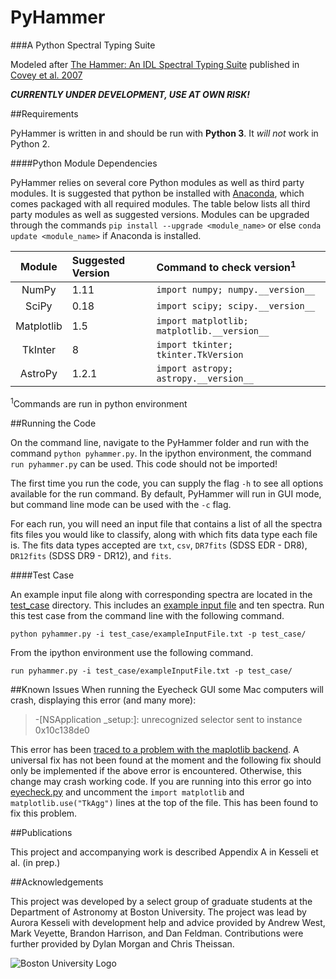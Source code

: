 # PyHammer

###A Python Spectral Typing Suite 

Modeled after [The Hammer: An IDL Spectral Typing Suite][thehammer] published in [Covey et al. 2007][covey+07]

**_CURRENTLY UNDER DEVELOPMENT, USE AT OWN RISK!_**

##Requirements

PyHammer is written in and should be run with **Python 3**. It *will not* work in Python 2.

####Python Module Dependencies

PyHammer relies on several core Python modules as well as third party modules. It is suggested that python be installed with [Anaconda][conda], which comes packaged with all required modules. The table below lists all third party modules as well as suggested versions. Modules can be upgraded through the commands `pip install --upgrade <module_name>` or else `conda update <module_name>` if Anaconda is installed.

| Module   | Suggested Version | Command to check version<sup>1</sup>      |
|:--------:|:------------------|:------------------------------------------|
|NumPy     | 1.11              |`import numpy; numpy.__version__`          |
|SciPy     | 0.18              |`import scipy; scipy.__version__`          |
|Matplotlib| 1.5               |`import matplotlib; matplotlib.__version__`|
|TkInter   | 8                 |`import tkinter; tkinter.TkVersion`        |
|AstroPy   | 1.2.1             |`import astropy; astropy.__version__`      |
<sup>1</sup>Commands are run in python environment

##Running the Code

On the command line, navigate to the PyHammer folder and run with the command `python pyhammer.py`. In the ipython environment, the command `run pyhammer.py` can be used. This code should not be imported!

The first time you run the code, you can supply the flag `-h` to see all options available for the run command. By default, PyHammer will run in GUI mode, but command line mode can be used with the `-c` flag.

For each run, you will need an input file that contains a list of all the spectra fits files you would like to classify, along with which fits data type each file is. The fits data types accepted are `txt`, `csv`, `DR7fits` (SDSS EDR - DR8), `DR12fits` (SDSS DR9 - DR12), and `fits`. 

####Test Case

An example input file along with corresponding spectra are located in the [test_case](/test_case) directory. This includes an [example input file](/test_case/exampleInputFile.txt) and ten spectra. Run this test case from the command line with the following command.

    python pyhammer.py -i test_case/exampleInputFile.txt -p test_case/

From the ipython environment use the following command.

    run pyhammer.py -i test_case/exampleInputFile.txt -p test_case/

##Known Issues
When running the Eyecheck GUI some Mac computers will crash, displaying this error (and many more):

> -[NSApplication _setup:]: unrecognized selector sent to instance 0x10c138de0

This error has been [traced to a problem with the maplotlib backend][backend_problem]. A universal fix has not been found at the moment and the following fix should only be implemented if the above error is encountered. Otherwise, this change may crash working code. If you are running into this error go into [eyecheck.py](eyecheck.py) and uncomment the `import matplotlib` and `matplotlib.use("TkAgg")` lines at the top of the file. This has been found to fix this problem.

##Publications

This project and accompanying work is described Appendix A in Kesseli et al. (in prep.)

##Acknowledgements

This project was developed by a select group of graduate students at the Department of Astronomy at Boston University. The project was lead by Aurora Kesseli with development help and advice provided by Andrew West, Mark Veyette, Brandon Harrison, and Dan Feldman. Contributions were further provided by Dylan Morgan and Chris Theissan.

![Boston University Logo](https://www.bu.edu/brand/files/2012/10/BU-Master-Logo.gif "Boston University")

[thehammer]: http://myweb.facstaff.wwu.edu/~coveyk/thehammer.html
[covey+07]: http://adsabs.harvard.edu/abs/2007AJ....134.2398C
[conda]: https://www.continuum.io/downloads
[backend_problem]: https://github.com/mperrin/webbpsf/issues/103
